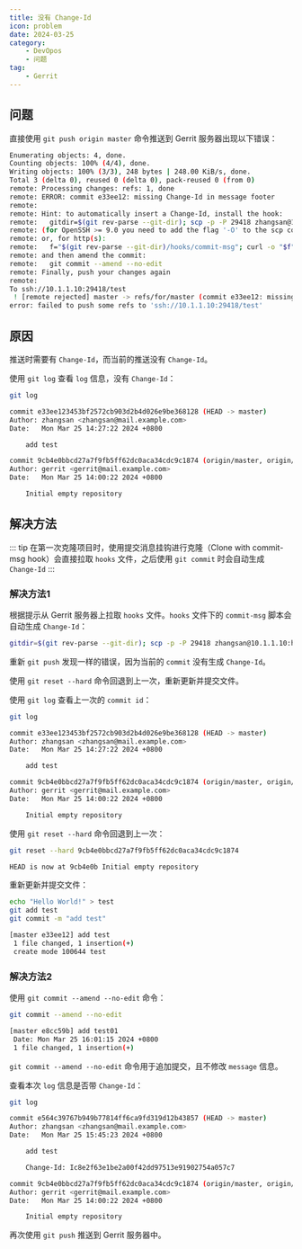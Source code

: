 ```yaml
---
title: 没有 Change-Id
icon: problem
date: 2024-03-25
category:
    - DevOpos
    - 问题
tag:
    - Gerrit
---
```


## 问题

直接使用 `git push origin master` 命令推送到 Gerrit 服务器出现以下错误：

```bash
Enumerating objects: 4, done.
Counting objects: 100% (4/4), done.
Writing objects: 100% (3/3), 248 bytes | 248.00 KiB/s, done.
Total 3 (delta 0), reused 0 (delta 0), pack-reused 0 (from 0)
remote: Processing changes: refs: 1, done
remote: ERROR: commit e33ee12: missing Change-Id in message footer
remote:
remote: Hint: to automatically insert a Change-Id, install the hook:
remote:   gitdir=$(git rev-parse --git-dir); scp -p -P 29418 zhangsan@10.1.1.10:hooks/commit-msg ${gitdir}/hooks/
remote: (for OpenSSH >= 9.0 you need to add the flag '-O' to the scp command)
remote: or, for http(s):
remote:   f="$(git rev-parse --git-dir)/hooks/commit-msg"; curl -o "$f" http://10.1.1.10:8088/tools/hooks/commit-msg ; chmod +x "$f"
remote: and then amend the commit:
remote:   git commit --amend --no-edit
remote: Finally, push your changes again
remote:
To ssh://10.1.1.10:29418/test
 ! [remote rejected] master -> refs/for/master (commit e33ee12: missing Change-Id in message footer)
error: failed to push some refs to 'ssh://10.1.1.10:29418/test'
```

## 原因

推送时需要有 `Change-Id`，而当前的推送没有 `Change-Id`。

使用 `git log` 查看 `log` 信息，没有 `Change-Id`：

```bash
git log

commit e33ee123453bf2572cb903d2b4d026e9be368128 (HEAD -> master)
Author: zhangsan <zhangsan@mail.example.com>
Date:   Mon Mar 25 14:27:22 2024 +0800

    add test

commit 9cb4e0bbcd27a7f9fb5ff62dc0aca34cdc9c1874 (origin/master, origin/HEAD)
Author: gerrit <gerrit@mail.example.com>
Date:   Mon Mar 25 14:00:22 2024 +0800

    Initial empty repository
```

## 解决方法

::: tip
在第一次克隆项目时，使用提交消息挂钩进行克隆（Clone with commit-msg hook）会直接拉取 `hooks` 文件，之后使用 `git commit` 时会自动生成 `Change-Id`
:::

### 解决方法1

根据提示从 Gerrit 服务器上拉取 `hooks` 文件。`hooks` 文件下的 `commit-msg` 脚本会自动生成 `Change-Id`：

```bash
gitdir=$(git rev-parse --git-dir); scp -p -P 29418 zhangsan@10.1.1.10:hooks/commit-msg ${gitdir}/hooks/
```

重新 `git push` 发现一样的错误，因为当前的 `commit` 没有生成 `Change-Id`。

使用 `git reset --hard` 命令回退到上一次，重新更新并提交文件。

使用 `git log` 查看上一次的 `commit id`：

```bash
git log

commit e33ee123453bf2572cb903d2b4d026e9be368128 (HEAD -> master)
Author: zhangsan <zhangsan@mail.example.com>
Date:   Mon Mar 25 14:27:22 2024 +0800

    add test

commit 9cb4e0bbcd27a7f9fb5ff62dc0aca34cdc9c1874 (origin/master, origin/HEAD)
Author: gerrit <gerrit@mail.example.com>
Date:   Mon Mar 25 14:00:22 2024 +0800

    Initial empty repository
```

使用 `git reset --hard` 命令回退到上一次：

```bash
git reset --hard 9cb4e0bbcd27a7f9fb5ff62dc0aca34cdc9c1874

HEAD is now at 9cb4e0b Initial empty repository
```

重新更新并提交文件：

```bash
echo "Hello World!" > test
git add test
git commit -m "add test"

[master e33ee12] add test
 1 file changed, 1 insertion(+)
 create mode 100644 test
```

### 解决方法2

使用 `git commit --amend --no-edit` 命令：

```bash
git commit --amend --no-edit

[master e8cc59b] add test01
 Date: Mon Mar 25 16:01:15 2024 +0800
 1 file changed, 1 insertion(+)
```

`git commit --amend --no-edit` 命令用于追加提交，且不修改 `message` 信息。

查看本次 `log` 信息是否带 `Change-Id`：

```bash
git log

commit e564c39767b949b77814ff6ca9fd319d12b43857 (HEAD -> master)
Author: zhangsan <zhangsan@mail.example.com>
Date:   Mon Mar 25 15:45:23 2024 +0800

    add test

    Change-Id: Ic8e2f63e1be2a00f42dd97513e91902754a057c7

commit 9cb4e0bbcd27a7f9fb5ff62dc0aca34cdc9c1874 (origin/master, origin/HEAD)
Author: gerrit <gerrit@mail.example.com>
Date:   Mon Mar 25 14:00:22 2024 +0800

    Initial empty repository
```

再次使用 `git push` 推送到 Gerrit 服务器中。

